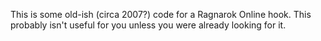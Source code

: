 This is some old-ish (circa 2007?) code for a Ragnarok Online hook. This probably isn't useful for you unless you were already looking for it.